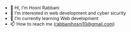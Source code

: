 - 👋 Hi, I’m Hosni Rabbani
- 👀 I’m interested in web development and cyber sicurity
- 🌱 I’m currently learning Web development
- 📫 How to reach me (rabbanihosni10@gmail.com)

<!---
Rabbanihosni10/Rabbanihosni10 is a ✨ special ✨ repository because its `README.md` (this file) appears on your GitHub profile.
You can click the Preview link to take a look at your changes.
--->
